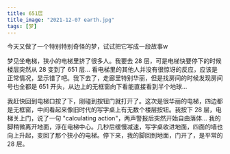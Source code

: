 ```yaml
---
title: 651层
title_image: "2021-12-07 earth.jpg"
tags: [梦]
---
```


今天又做了一个特别特别奇怪的梦，试试把它写成一段故事w

梦见坐电梯，狭小的电梯里挤了很多人。我要去 28 层，可是电梯快要停下的时候楼层突然从 28 变到了 651 层... 看电梯里的其他人并没有很惊讶的反应，应该是正常情况，显示错了吧。我下去了，走廊里特别华丽，但是找房间的时候发现房间号也全都是 651 开头，从边上的无框窗向下看能直接看到半个地球...

我赶快回到电梯口按了下，刚碰到按钮门就打开了。这次是很华丽的电梯，四边都是无框窗，中间看起来像旧时代的写字桌上有无数个楼层按钮。我按下 28 层，电梯关上门，说了一句 "calculating action"，两声警报后突然开始自由落体... 我的脚稍微离开地面，浮在电梯中心。几秒后缓慢减速，写字桌收进地面，四面的墙也向上升起，变回了那个狭小的电梯。停下来，我的脚回到地面，门开了，是平常的 28 层。